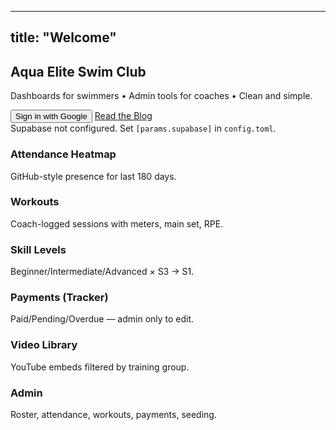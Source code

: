 
---
title: "Welcome"
---

<section class="hero">
  <h1>Aqua Elite Swim Club</h1>
  <p class="lead">Dashboards for swimmers • Admin tools for coaches • Clean and simple.</p>
  <div class="cta-row">
    <button id="googleLogin" class="btn">Sign in with Google</button>
    <a class="btn secondary" href="/blog/">Read the Blog</a>
  </div>
  <div id="authWarn" class="banner hidden">Supabase not configured. Set <code>[params.supabase]</code> in <code>config.toml</code>.</div>
</section>

<section class="grid features">
  <div class="feature"><h3>Attendance Heatmap</h3><p class="muted">GitHub-style presence for last 180 days.</p></div>
  <div class="feature"><h3>Workouts</h3><p class="muted">Coach-logged sessions with meters, main set, RPE.</p></div>
  <div class="feature"><h3>Skill Levels</h3><p class="muted">Beginner/Intermediate/Advanced × S3 → S1.</p></div>
  <div class="feature"><h3>Payments (Tracker)</h3><p class="muted">Paid/Pending/Overdue — admin only to edit.</p></div>
  <div class="feature"><h3>Video Library</h3><p class="muted">YouTube embeds filtered by training group.</p></div>
  <div class="feature"><h3>Admin</h3><p class="muted">Roster, attendance, workouts, payments, seeding.</p></div>
</section>

<script>
  document.getElementById('googleLogin').addEventListener('click', async () => {
    if (!window.supabase || !window.SUPABASE_URL || !window.SUPABASE_ANON){
      document.getElementById('authWarn').classList.remove('hidden');
      return;
    }
    await supabase.auth.signInWithOAuth({
      provider: 'google', options: { redirectTo: window.location.origin + '/dashboard/' }
    });
  });
</script>
